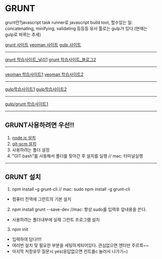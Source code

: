 # GRUNT 
grunt란?javascript task runner로 javascript build tool,
할수있는 일: concatenating, minifying, validating 등등등
유사 툴로는 gulp가 있다.(현재는 gulp로 바뀌는 추세)

[grunt 사이트](http://gruntjs.com/)
[yeoman 사이트](http://gulpjs.com/)
[gulp 사이트](http://gulpjs.com/)
___
[grunt 학습사이트_널리1](http://nuli.navercorp.com/sharing/blog/post/1132682)
[grunt 학습사이트_블로그2](https://github.com/miconblog/Slide/tree/master/20140305)
___
[yeoman 학습사이트1](http://mobicon.tistory.com/402)
[yeoman 학습사이트2](http://www.hans.or.kr/2014/02/yeoman-angularjs.html)
___
[gulp학습사이트1](http://code.tutsplus.com/ko/tutorials/managing-your-build-tasks-with-gulpjs--net-36910)
[gulp학습사이트2](http://programmingsummaries.tistory.com/356)
___
[gulp/grunt 학습사이트1](http://webframeworks.kr/getstarted/grunt-and-gulp/)
<!--[grunt학습사이트](https://medium.com/sunhyoups-story/grunt%EC%99%80-bower%EB%A5%BC-%EC%9D%B4%EC%9A%A9%ED%95%9C-%EC%9B%B9-%ED%94%84%EB%A1%A0%ED%8A%B8%EC%97%94%EB%93%9C-%EC%A0%9C%EC%9E%91%ED%95%98%EA%B8%B0-bfa32e6614c1#.be7l4nr59)-->
<!--[grunt학습사이트](https://blog.outsider.ne.kr/892)-->
___

## GRUNT사용하려면 우선!!
1. [node.js 설치](https://nodejs.org)
2. [git-scm 설치](https://git-scm.com)
3. 사용하려는 폴더 설정
4. "GIT bash"를 사용해서 폴더를 찾아간 후 설치를 실행 // mac: 터미널실행
___

## GRUNT 설치
1. npm install -g grunt-cli  // mac: sudo npm install -g grunt-cli
  - 컴퓨터 전역에 그런트의 기본 설치
2. npm install grunt --save-dev //mac: 항상 sudo를 입력후 앞내용을 쓴다.
  - 사용하려는 폴더내부에 실제 그런트 프로그램 설치
3. npm init
  - 입력하여 담다!!!!
  - 여러번 설치 및 필요한 부분을 세팅하게되어있다. 관심없으면 엔터만 주르륵~~
  - 마지막 저장유무 질문시 yes(응답없으면 컨트롤c 눌러서 나가기~)





















